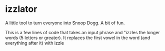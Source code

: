 # izzlator
A little tool to turn everyone into Snoop Dogg. A bit of fun.

This is a few lines of code that takes an input phrase and "izzles the longer words (5 letters or greater).
It replaces the first vowel in the word (and everything after it) with izzle
